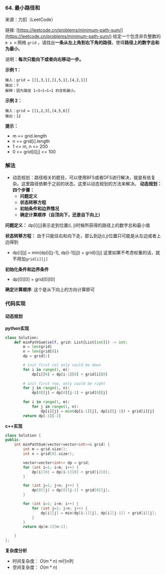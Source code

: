 ### 64. 最小路径和
来源：力扣（LeetCode）

链接: [https://leetcode.cn/problems/minimum-path-sum/](https://leetcode.cn/problems/minimum-path-sum/)
给定一个包含非负整数的 `m x n` 网格 `grid` ，请找出**一条从左上角到右下角的路径**，使得**路径上的数字总和为最小**。

说明：**每次只能向下或者向右移动一步。**

 

**示例 1：**
```
输入：grid = [[1,3,1],[1,5,1],[4,2,1]]
输出：7
解释：因为路径 1→3→1→1→1 的总和最小。
```

**示例 2：**
```
输入：grid = [[1,2,3],[4,5,6]]
输出：12
```

**提示：**
* m == grid.length
* n == grid[i].length
* 1 <= m, n <= 200
* 0 <= grid[i][j] <= 100



### 解法
* 动态规划：路径相关的题目，可以使用BFS或者DFS进行解决，就是有些复杂。这里路径依赖于之前的状态，这里以动态规划的方法来解决。
	**动态规划：四个步骤：**
	- **问题定义**
	- **状态转移方程**
	- **初始条件和边界情况**
	- **确定计算顺序（自顶向下，还是自下向上）**

**问题定义：**
dp[i][j]表示走到位置(i, j)时候所获得的路径上的数字总和最小值


**状态转移方程：**
由于只能往右和向下走，那么到达(i,j)位置只可能是从左边或者上边得到
* dp[i][j] = min(dp[i][j-1], dp[i-1][j]) + grid[i][j]
这里如果不考虑权重的话，就不用加`grid[i][j]`

**初始化条件和边界条件**
* dp[0][0] = grid[0][0] 


**确定计算顺序**:
这个是从下向上的方向计算即可

### 代码实现


#### 动态规划
**python实现**
```python
class Solution:
    def minPathSum(self, grid: List[List[int]]) -> int:
        m = len(grid)
        n = len(grid[0])
        dp = grid[:]

        # init first col only could be down
        for i in range(1, m):
            dp[i][0] = dp[i-1][0] + grid[i][0]
        
        # init first row, only could be right
        for j in range(1, n):
            dp[0][j] = dp[0][j-1] + grid[0][j]
        
        for i in range(1, m):
            for j in range(1, n):
                dp[i][j] = min(dp[i-1][j], dp[i][j-1]) + grid[i][j]
        return dp[-1][-1]
```


**c++实现**
```cpp
class Solution {
public:
    int minPathSum(vector<vector<int>>& grid) {
        int m = grid.size();
        int n = grid[0].size();

        vector<vector<int>> dp = grid;
        for (int i=1; i<m; i++) {
            dp[i][0] = dp[i-1][0] + grid[i][0];
        }

        for (int j=1; j<n; j++) {
            dp[0][j] = dp[0][j-1] + grid[0][j];
        }

        for (int i=1; i<m; i++) {
            for (int j=1; j<n; j++) {
                dp[i][j] = min(dp[i-1][j], dp[i][j-1]) + grid[i][j];
            }
        }
        return dp[m-1][n-1];

    }
};
```


**复杂度分析**
* 时间复杂度： $O(m*n )$ m行n列
* 空间复杂度： $O(m*n)$